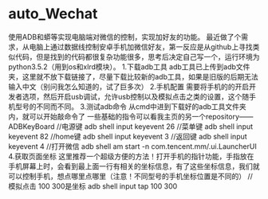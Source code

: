 # auto_Wechat
使用ADB和蟒等实现电脑端对微信的控制，实现加好友的功能。
最近做了个需求，从电脑上通过数据线控制安卓手机加微信好友，第一反应是从github上寻找类似代码，但是找到的代码都很复杂功能很多，思考后决定自己写一个，运行环境为python3.5.2（用到os和xlrd模块）。
1.下载adb工具
adb工具已上传到adb文件夹，这里就不放下载链接了，尽量下载比较新的adb工具，如果是旧版的后期无法输入中文（别问我怎么知道的，试了巨多次）
2.手机配置
需要将手机的的开启开发者选项，然后开启usb调试，允许usb控制以及模拟点击之类的设置，这个随手机型号的不同而不同。 
3.测试adb命令
从cmd中进到下载好的adb工具文件夹内，就可以开始敲命令了
一些基础的指令可以看我主页的另一个repository——ADBKeyBoard
//电源键
adb shell input keyevent 26
//菜单键
adb shell input keyevent 82
//home键
adb shell input keyevent 3
//返回键
adb shell input keyevent 4
//打开微信
adb shell am start -n com.tencent.mm/.ui.LauncherUI
4.获取页面坐标
这里推荐一个超级方便的方法！打开手机的指针功能，手指放在手机屏幕上时，会看到最上面一行有相关的坐标信息，有了这些坐标信息，我们就可以控制手机，想点哪里点哪里（注意！不同型号的手机坐标位置是不同的）
//模拟点击 100 300是坐标
adb shell input tap 100 300
